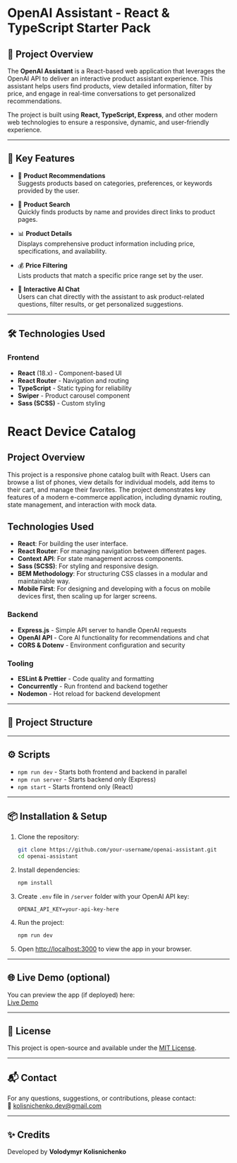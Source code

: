 # OpenAI Assistant - React & TypeScript Starter Pack

## 📖 Project Overview

The **OpenAI Assistant** is a React-based web application that leverages the OpenAI API to deliver an interactive product assistant experience. This assistant helps users find products, view detailed information, filter by price, and engage in real-time conversations to get personalized recommendations.

The project is built using **React, TypeScript, Express**, and other modern web technologies to ensure a responsive, dynamic, and user-friendly experience.

---

## 🚀 Key Features

- 🛒 **Product Recommendations**  
  Suggests products based on categories, preferences, or keywords provided by the user.

- 🔎 **Product Search**  
  Quickly finds products by name and provides direct links to product pages.

- 📊 **Product Details**  
  Displays comprehensive product information including price, specifications, and availability.

- 💰 **Price Filtering**  
  Lists products that match a specific price range set by the user.

- 💬 **Interactive AI Chat**  
  Users can chat directly with the assistant to ask product-related questions, filter results, or get personalized suggestions.

---

## 🛠️ Technologies Used

### Frontend
- **React** (18.x) - Component-based UI
- **React Router** - Navigation and routing
- **TypeScript** - Static typing for reliability
- **Swiper** - Product carousel component
- **Sass (SCSS)** - Custom styling
# React Device Catalog

## Project Overview

This project is a responsive phone catalog built with React. Users can browse a list of phones, view details for individual models, add items to their cart, and manage their favorites. The project demonstrates key features of a modern e-commerce application, including dynamic routing, state management, and interaction with mock data.

## Technologies Used

- **React**: For building the user interface.
- **React Router**: For managing navigation between different pages.
- **Context API**: For state management across components.
- **Sass (SCSS)**: For styling and responsive design.
- **BEM Methodology**: For structuring CSS classes in a modular and maintainable way.
- **Mobile First**: For designing and developing with a focus on mobile devices first, then scaling up for larger screens.

### Backend
- **Express.js** - Simple API server to handle OpenAI requests
- **OpenAI API** - Core AI functionality for recommendations and chat
- **CORS & Dotenv** - Environment configuration and security

### Tooling
- **ESLint & Prettier** - Code quality and formatting
- **Concurrently** - Run frontend and backend together
- **Nodemon** - Hot reload for backend development

---

## 📂 Project Structure


---

## ⚙️ Scripts

- `npm run dev` - Starts both frontend and backend in parallel
- `npm run server` - Starts backend only (Express)
- `npm start` - Starts frontend only (React)

---

## 📦 Installation & Setup

1. Clone the repository:
    ```bash
    git clone https://github.com/your-username/openai-assistant.git
    cd openai-assistant
    ```

2. Install dependencies:
    ```bash
    npm install
    ```

3. Create `.env` file in `/server` folder with your OpenAI API key:
    ```
    OPENAI_API_KEY=your-api-key-here
    ```

4. Run the project:
    ```bash
    npm run dev
    ```

5. Open [http://localhost:3000](http://localhost:3000) to view the app in your browser.

---

## 🌐 Live Demo (optional)

You can preview the app (if deployed) here:  
[Live Demo](https://vk-workshop.github.io/react-device-catalog/)

---

## 📄 License

This project is open-source and available under the [MIT License](LICENSE).

---

## 📬 Contact

For any questions, suggestions, or contributions, please contact:  
📧 kolisnichenko.dev@gmail.com

---

## ✨ Credits

Developed by **Volodymyr Kolisnichenko**  
